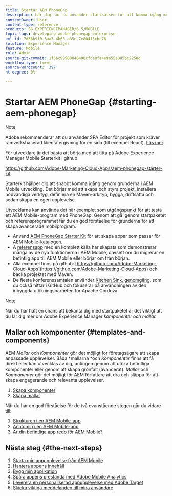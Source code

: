 ```yaml
---
title: Startar AEM PhoneGap
description: Lär dig hur du använder startsatsen för att komma igång med grunderna i Adobe Experience Manager Mobile utveckling.
contentOwner: User
content-type: reference
products: SG_EXPERIENCEMANAGER/6.5/MOBILE
topic-tags: developing-adobe-phonegap-enterprise
exl-id: 7d56b9f0-5aa5-4b68-a85e-7e80415cbc76
solution: Experience Manager
feature: Mobile
role: Admin
source-git-commit: 1f56c99980846400cfde8fa4e9a55e885bc2258d
workflow-type: tm+mt
source-wordcount: '397'
ht-degree: 0%

---
```


# Startar AEM PhoneGap {#starting-aem-phonegap}

>[!NOTE]
>
>Adobe rekommenderar att du använder SPA Editor för projekt som kräver ramverksbaserad klientåtergivning för en sida (till exempel React). [Läs mer](/help/sites-developing/spa-overview.md).

För utvecklare är det bästa att börja med att titta på Adobe Experience Manager Mobile Starterkit i github

https://github.com/Adobe-Marketing-Cloud-Apps/aem-phonegap-starter-kit

Starterkit hjälper dig att snabbt komma igång genom grunderna i AEM Mobile utveckling. Det börjar med att skapa och styra projekt, installera nödvändiga verktyg, definiera en Maven-arkityp, bygga, driftsätta och sedan skapa en egen upplevelse.

Utvecklarna kan använda det här exemplet som utgångspunkt för att testa ett AEM Mobile-program med PhoneGap. Genom att gå igenom startpaketet och referensprogrammet får du en god förståelse för grunderna för att skapa avancerade mobilprogram.

* Använd [AEM PhoneGap Starter Kit](https://github.com/Adobe-Marketing-Cloud-Apps/aem-phonegap-starter-kit) för att skapa appar som passar för AEM Mobile-katalogen.
* A [referensapp](https://github.com/Adobe-Marketing-Cloud-Apps/aem-mobile-hybrid-reference) med en komplett källa har skapats som demonstrerar många av de nya funktionerna i AEM Mobile, oavsett om du migrerar en befintlig app till AEM Mobile eller börjar om från början.
* Alla exempel finns på github: [https://github.com/Adobe-Marketing-Cloud-Apps](https://github.com/Adobe-Marketing-Cloud-Apps) och backa projektet med Maven.
* De flesta konferenssamtalen använder [Kitchen Sink, genomgång](https://github.com/blefebvre/aem-phonegap-kitchen-sink), som du också hittar i GitHub och fokuserar på användningen av den inbyggda utökningsbarheten för Apache Cordova.

>[!NOTE]
>
>När du har haft en chans att bekanta dig med startpaketet är det viktigt att du lär dig mer om Adobe Experience Manager *komponenter och mallar.*

## Mallar och komponenter {#templates-and-components}

AEM *Mallar* och *Komponenter* gör det möjligt för företagsägare att skapa anpassade upplevelser. Båda *mallarna *och *Komponenter* finns att få direkt eller kan utvecklas av dig, antingen genom att utöka befintliga komponenter eller genom att skapa grönfält (avancerat). *Mallar* och *Komponenter* gör det möjligt för AEM författare att dra och släppa för att skapa engagerande och relevanta upplevelser.

1. [Skapa komponenter](/help/sites-developing/components.md)
1. [Skapa mallar](/help/sites-developing/templates.md)

När du har en god förståelse för de två ovanstående stegen går du vidare till:

1. [Strukturen i en AEM Mobile-app](/help/mobile/phonegap-structure-an-app.md)
1. [Anatomin i en AEM Mobile-app](/help/mobile/phonegap-apps-arch.md)
1. [Är din befintliga app redo för AEM Mobile?](/help/mobile/phonegap-adding-content-to-imported-app.md)

## Nästa steg {#the-next-steps}

1. [Starta min appupplevelse från AEM Mobile](/help/mobile/starting-aem-phonegap-app.md)
1. [Hantera appens innehåll](/help/mobile/phonegap-manage-app-content.md)
1. [Bygg min applikation](/help/mobile/building-app-mobile-phonegap.md)
1. [Spåra appens prestanda med Adobe Mobile Analytics](/help/mobile/phonegap-intro-to-app-analytics.md)
1. [Leverera en personaliserad appupplevelse med Adobe Target](/help/mobile/phonegap-aem-mobile-content-personalization.md)
1. [Skicka viktiga meddelanden till mina användare](/help/mobile/phonegap-push-notifications.md)
